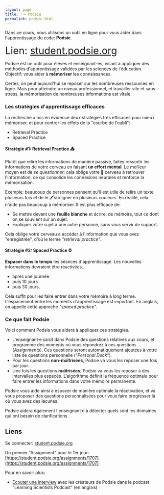```yaml
---
layout: page
title: ℹ️ – Podsie
permalink: podsie.html
---
```


Dans ce cours, nous utilisons un outil en ligne pour vous aider dans l'apprentissage du code: **Podsie**. 

<span style="font-size:2rem">Lien: [student.podsie.org](https://student.podsie.org/)</span>

Podsie est un outil pour élèves et enseignant-es, visant à appliquer des méthodes d'apprentissage validées par les sciences de l'éducation. Objectif: vous aider à **mémoriser** les connaissances.

Certes, on peut aujourd'hui se reposer sur les nombreuses ressources en ligne. Mais pour atteindre un niveau professionnel, et travailler vite et sans stress, la mémorisation de nombreuses informations est vitale.

### Les stratégies d'apprentissage efficaces

La recherche a mis en évidence deux stratégies très efficaces pour mieux mémoriser, et pour contrer les effets de la "courbe de l'oubli":

- Retrieval Practice
- Spaced Practice

#### Stratégie #1: Retrieval Practice 📤

Plutôt que relire les informations de manière passive, faites ressortir les informations de votre cerveau en faisant **un effort mental**. Le meilleur moyen est de *se questionner*: cela oblige votre 🧠 cerveau à retrouver l'information, ce qui consolide les connexions neurales et renforce la mémorisation.

Exemple: beaucoup de personnes pensent qu'il est utile de relire un texte plusieurs fois et de le 🖍surligner en plusieurs couleurs. En réalité, cela n'aide pas beaucoup à mémoriser. Il est plus efficace de:

- Se mettre devant une **feuille blanche** et écrire, de mémoire, tout ce dont on se souvient sur un sujet.
- Expliquer votre sujet à une autre personne, sans vous servir de support.

Cela oblige votre cerveau à accéder à l'information que vous avez "enregistrée", d'où le terme *"retrieval practice"*.

#### Stratégie #2: Spaced Practice ⏰

**Espacer dans le temps** les séances d'apprentissage. Les nouvelles informations devraient être réactivées... 

- après une journée
- puis 10 jours
- puis 30 jours. 

Cela suffit pour les faire entrer dans votre mémoire à long terme. L'espacement entre les moments d'apprentissage est important. En anglais, on appelle cette approche *"spaced practice"*.

### Ce que fait Podsie

Voici comment Podsie vous aidera à appliquer ces stratégies.

- L'enseignant·e saisit dans Podsie des questions relatives aux cours, et programme des moments où vous répondrez à ces questions (*Assignments*). Ces questions seront automatiquement ajoutées à votre liste de questions personnelle (*"Personal Deck"*).
- Pour les questions **non-maîtrisées**, Podsie va vous les reposer une fois par jour.
- Une fois les questions **maîtrisées**, Podsie va vous les reposer à des intervalles plus espacés. L'algorithme définit la fréquence optimale pour faire entrer les informations dans votre mémoire permanente.

Podsie vous aide ainsi à espacer de manière optimale la réactivation, et va vous proposer des questions personnalisées pour vous faire progresser là où vous avez des lacunes.

Podsie aidera également l'enseignant·e à détecter quels sont les domaines qui ont besoin de clarifications.

## Liens

Se connecter: [student.podsie.org](https://student.podsie.org/)

Un premier "Assignment" pour le 1er jour: [https://student.podsie.org/assignments/1707](https://student.podsie.org/assignments/1707)

Pour en savoir plus:

- [Ecouter une interview](https://www.learningscientists.org/learning-scientists-podcast/2021/2/25/episode-54-an-interview-with-the-co-founders-of-podsie) avec les créateurs de Podsie dans le podcast "Learning Scientists Podcast" (en anglais)
